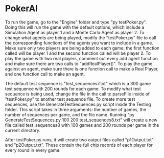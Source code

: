 # PokerAI

To run the game, go to the "Engine" folder and type "py testPoker.py". Doing this will run the game with the default options, which include a Simulation Agent as player 1 and a Monte Carlo Agent as player 2. To change what agents are being played, modify the "testPoker.py" file to call the corresponding functions of the agents you want to include in a game. Make sure only two players are being added to each game; the first function called will be player 1 and the second function called will be player 2. To play the game with two real players, comment out every add agent function and make sure there are two calls to "addRealPlayer()". To play the game against an agent, make sure there is one function call to make a Real Player, and one function call to make an agent.

The default test sequence is "test_sequences7.txt" which is a 300 game test sequence with 200 rounds for each game. To modify what test sequence is being used, change the file in the call to parseFile inside of "testPoker.py" to another test sequence file. To create more test sequences, use the GenerateTestSequences.py script inside the Testing folder. This script takes in three arguments: the number of games, the number of sequences per game, and the file name. Running "py GenerateTestSequences.py 100 200 test_sequences8.txt" will create a new file called test_sequences8 with 100 games and 200 rounds per game in the current directory. 

After testPoker.py runs, it will create two output files called "p1Output.txt" and "p2Output.txt". These contain the full chip records of each player for every round in every game.
